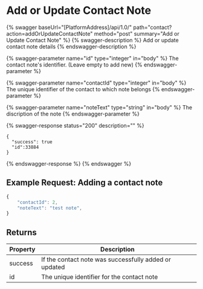# Add or Update Contact Note

{% swagger baseUrl="[PlatformAddress]/api/1.0/" path="contact?action=addOrUpdateContactNote" method="post" summary="Add or Update Contact Note" %}
{% swagger-description %}
Add or update contact note details
{% endswagger-description %}

{% swagger-parameter name="id" type="integer" in="body" %}
The contact note's identifier. (Leave empty to add new)
{% endswagger-parameter %}

{% swagger-parameter name="contactId" type="integer" in="body" %}
The unique identifier of the contact to which note belongs
{% endswagger-parameter %}

{% swagger-parameter name="noteText" type="string" in="body" %}
The discription of the note
{% endswagger-parameter %}


{% swagger-response status="200" description="" %}
```
{
  "success": true
  "id":33884
}
```
{% endswagger-response %}
{% endswagger %}

## Example Request: Adding a contact note

```javascript
{
    "contactId": 2,
    "noteText": "test note",
}
```

## Returns

| Property | Description                                      |
| -------- | ------------------------------------------------ |
| success  | If the contact note was successfully added or updated |
| id       | The unique identifier for the contact note           |
